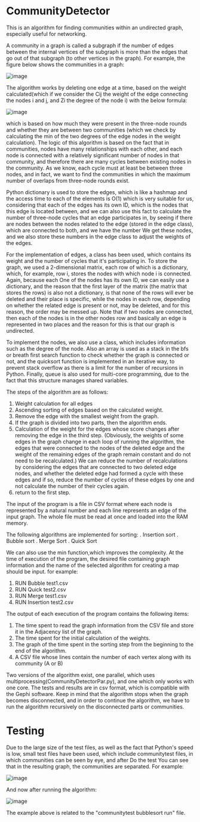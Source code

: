 # CommunityDetector
This is an algorithm for finding communities within an undirected graph, especially useful for networking.

A community in a graph is called a subgraph if the number of edges between the internal vertices of the subgraph is more than the edges that go out of that subgraph (to other vertices in the graph). For example, the figure below shows the communities in a graph:

![image](https://github.com/MahdiTheGreat/CommunityDetector/assets/47212121/0bafd8d4-1150-4b83-9545-b8c174e8f63d)

The algorithm works by deleting one edge at a time, based on the weight calculated(which if we consider the Cij the weight of the edge connecting the nodes i and j, and Zi the degree of the node i) with the below formula:

![image](https://github.com/MahdiTheGreat/CommunityDetector/assets/47212121/5c4aaf0e-ab75-46ec-9bb5-6d86bac1228c)

which is based on how much they were present in the three-node rounds and whether they are between two communities (which we check by calculating the min of the two degrees of the edge nodes in the weight calculation). The logic of this algorithm is based on the fact that in communities, nodes have many relationships with each other, and each node is connected with a relatively significant number of nodes in that community, and therefore there are many cycles between existing nodes in the community. As we know, each cycle must at least be between three nodes, and in fact, we want to find the communities in which the maximum number of overlaps from three-node rounds exist.

Python dictionary is used to store the edges, which is like a hashmap and the access time to each of the elements is O(1) which is very suitable for us, considering that each of the edges has its own ID, which is the nodes that this edge is located between, and we can also use this fact to calculate the number of three-node cycles that an edge participates in, by seeing if there are nodes between the nodes related to the edge (stored in the edge class), which are connected to both, and we have the number We get these nodes, and we also store these numbers in the edge class to adjust the weights of the edges.

For the implementation of edges, a class has been used, which contains its weight and the number of cycles that it's participating in. To store the graph, we used a 2-dimensional matrix, each row of which is a dictionary, which, for example, row i, stores the nodes with which node i is connected. Again, because each One of the nodes has its own ID, we can easily use a dictionary, and the reason that the first layer of the matrix (the matrix that stores the rows) is also not a dictionary, is that none of the rows will ever be deleted and their place is specific, while the nodes in each row, depending on whether the related edge is present or not, may be deleted, and for this reason, the order may be messed up. Note that if two nodes are connected, then each of the nodes is in the other nodes row and basically an edge is represented in two places and the reason for this is that our graph is undirected.

To implement the nodes, we also use a class, which includes information such as the degree of the node. Also an array is used as a stack in the bfs or breath first search function to check whether the graph is connected or not, and the quicksort function is implemented in an iterative way, to prevent stack overflow as there is a limit for the number of recursions in Python. Finally, queue is also used for multi-core programming, due to the fact that this structure manages shared variables. 

The steps of the algorithm are as follows:
1. Weight calculation for all edges
2. Ascending sorting of edges based on the calculated weight.
3. Remove the edge with the smallest weight from the graph.
4. If the graph is divided into two parts, then the algorithm ends.
5. Calculation of the weight for the edges whose score changes after removing the edge in the third step. (Obviously, the weights of some edges in the graph change in each loop of running the algorithm, the edges that were connected to the nodes of the deleted edge and the weight of the remaining edges of the graph remain constant and do not need to be recalculated.) We can reduce the number of recalculations by considering the edges that are connected to two deleted edge nodes, and whether the deleted edge had formed a cycle with these edges and if so, reduce the number of cycles of these edges by one and not calculate the number of their cycles again. 
7. return to the first step.

The input of the program is a file in CSV format where each node is represented by a natural number and each line represents an edge of the input graph. The whole file must be read at once and loaded into the RAM memory. 

The following algorithms are implemented for sorting:
. Insertion sort
. Bubble sort
. Merge Sort
. Quick Sort

We can also use the min function,which improves the complexity.
At the time of execution of the program, the desired file containing graph information and the name of the selected algorithm for creating a map should be input. for example:

1. RUN Bubble test1.csv
2. RUN Quick test2.csv
3. RUN Merge test1.csv
4. RUN Insertion test2.csv

The output of each execution of the program contains the following items:

1. The time spent to read the graph information from the CSV file and store it in the Adjacency list of the graph.
2. The time spent for the initial calculation of the weights.
3. The graph of the time spent in the sorting step from the beginning to the end of the algorithm.
4. A CSV file whose lines contain the number of each vertex along with its community (A or B)

Two versions of the algorithm exist, one parallel, which uses multiprocessing(CommunityDetectorPar.py), and one which only works with one core.
The tests and results are in csv format, which is compatible with the Gephi software.
Keep in mind that the algorithm stops when the graph becomes disconnected, and in order to continue the algorithm, we have to run the algorithm recursively on the disconnected parts 
or communities.

# Testing
Due to the large size of the test files, as well as the fact that Python's speed is low, small test files have been used, which include communitytest files, in which communities can be seen by eye, and after Do the test
You can see that in the resulting graph, the communities are separated. For example:

![image](https://github.com/MahdiTheGreat/CommunityDetector/assets/47212121/75a6d110-0eca-436f-ab80-48cddc16c619)

And now after running the algorithm:

![image](https://github.com/MahdiTheGreat/CommunityDetector/assets/47212121/8cf0ae35-2c11-4f4d-a73d-37ead9c2bff9)

The example above is related to the "communitytest bubblesort run" file.



